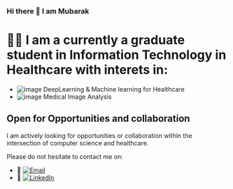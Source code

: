 ### Hi there 👋 I am Mubarak

# 🧑‍🎓 I am a currently a graduate student in Information Technology in Healthcare with interets in: 

- ![image](https://github.com/ayodejimb/ayodejimb/assets/97795408/17541c2f-3666-4890-a4a1-28cb8d973c1c) DeepLearning & Machine learning for Healthcare
- ![image](https://github.com/ayodejimb/ayodejimb/assets/97795408/e34aa454-de88-4a03-b323-7ccf1f34f22f) Medical Image Analysis

## Open for Opportunities and collaboration

I am actively looking for opportunities or collaboration within the intersection of computer science and healthcare.  

Please do not hesitate to contact me on:   

- 📧 [![Email](https://img.shields.io/badge/Email-ayodejimubarak88%40gmail.com-red?style=flat&logo=gmail)](mailto:ayodejimubarak88@gmail.com)
- 🔗 [![LinkedIn](https://img.shields.io/badge/LinkedIn-Mubarak%20Olaoluwa-blue?style=flat&logo=linkedin)](https://www.linkedin.com/in/mubarak-olaoluwa-597448147/)

<!--
**ayodejimb/ayodejimb** is a ✨ _special_ ✨ repository because its `README.md` (this file) appears on your GitHub profile.

Here are some ideas to get you started:

- 🔭 I’m currently working on ...
- 🌱 I’m currently learning ...
- 👯 I’m looking to collaborate on ...
- 🤔 I’m looking for help with ...
- 💬 Ask me about ...
- 📫 How to reach me: ...
- 😄 Pronouns: ...
- ⚡ Fun fact: ...
-->
